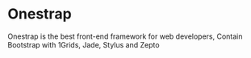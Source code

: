 Onestrap
========

Onestrap is the best front-end framework for web developers, Contain Bootstrap with 1Grids, Jade, Stylus and Zepto
